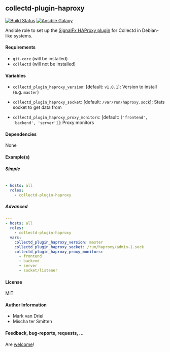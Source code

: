 ## collectd-plugin-haproxy

[![Build Status](https://travis-ci.org/Oefenweb/ansible-collectd-plugin-haproxy.svg?branch=master)](https://travis-ci.org/Oefenweb/ansible-collectd-plugin-haproxy) [![Ansible Galaxy](http://img.shields.io/badge/ansible--galaxy-collectd--plugin--haproxy-blue.svg)](https://galaxy.ansible.com/Oefenweb/collectd-plugin-haproxy)

Ansible role to set up the [SignalFx HAProxy plugin](https://github.com/signalfx/collectd-haproxy) for Collectd in Debian-like systems.

#### Requirements

 * `git-core` (will be installed)
 * `collectd` (will not be installed)

#### Variables

* `collectd_plugin_haproxy_version`: [default: `v1.0.1`]: Version to install (e.g. `master`)

* `collectd_plugin_haproxy_socket`: [default: `/var/run/haproxy.sock`]: Stats socket to get data from
* `collectd_plugin_haproxy_proxy_monitors`: [default: `['frontend', 'backend', 'server']`]: Proxy monitors

#### Dependencies

None

#### Example(s)

##### Simple

```yaml
---
- hosts: all
  roles:
    - collectd-plugin-haproxy
```

##### Advanced

```yaml
---
- hosts: all
  roles:
    - collectd-plugin-haproxy
  vars:
    collectd_plugin_haproxy_version: master
    collectd_plugin_haproxy_socket: /run/haproxy/admin-1.sock
    collectd_plugin_haproxy_proxy_monitors:
      - frontend
      - backend
      - server
      - socket/listener
```

#### License

MIT

#### Author Information

* Mark van Driel
* Mischa ter Smitten

#### Feedback, bug-reports, requests, ...

Are [welcome](https://github.com/Oefenweb/ansible-collectd-plugin-haproxy/issues)!
